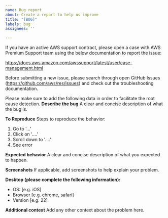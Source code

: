 ```yaml
---
name: Bug report
about: Create a report to help us improve
title: "[BUG]"
labels: bug
assignees: ''

---
```

If you have an active AWS support contract, please open a case with AWS Premium Support team using the below documentation to report the issue:

https://docs.aws.amazon.com/awssupport/latest/user/case-management.html

Before submitting a new issue, please search through open GitHub Issues (https://github.com/aws/res/issues) and check out the troubleshooting documentation.

Please make sure to add the following data in order to facilitate the root cause detection.
**Describe the bug**
A clear and concise description of what the bug is.

**To Reproduce**
Steps to reproduce the behavior:
1. Go to '...'
2. Click on '....'
3. Scroll down to '....'
4. See error

**Expected behavior**
A clear and concise description of what you expected to happen.

**Screenshots**
If applicable, add screenshots to help explain your problem.

**Desktop (please complete the following information):**
 - OS: [e.g. iOS]
 - Browser [e.g. chrome, safari]
 - Version [e.g. 22]

**Additional context**
Add any other context about the problem here.
